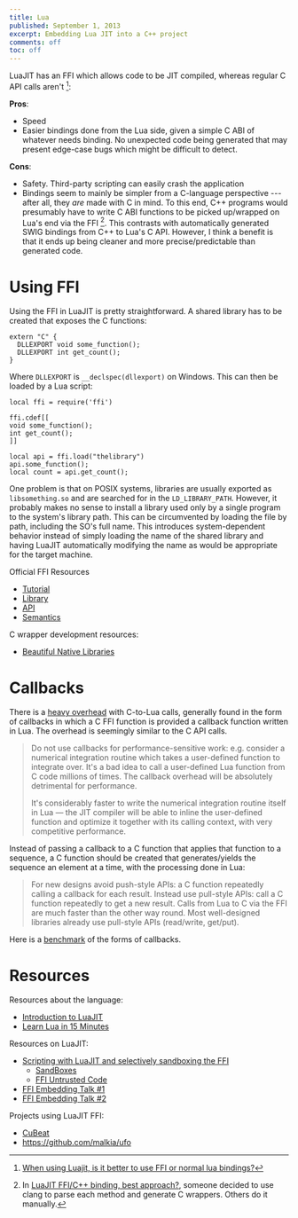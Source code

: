 ```yaml
---
title: Lua
published: September 1, 2013
excerpt: Embedding Lua JIT into a C++ project
comments: off
toc: off
---
```


LuaJIT has an FFI which allows code to be JIT compiled, whereas regular C API calls aren't [^jit]:

**Pros**:

  * Speed
  * Easier bindings done from the Lua side, given a simple C ABI of whatever needs binding. No unexpected code being generated that may present edge-case bugs which might be difficult to detect.

**Cons**:

  * Safety. Third-party scripting can easily crash the application
  * Bindings seem to mainly be simpler from a C-language perspective --- after all, they _are_ made with C in mind. To this end, C++ programs would presumably have to write C ABI functions to be picked up/wrapped on Lua's end via the FFI [^cpp_wrapping]. This contrasts with automatically generated SWIG bindings from C++ to Lua's C API. However, I think a benefit is that it ends up being cleaner and more precise/predictable than generated code.

# Using FFI

Using the FFI in LuaJIT is pretty straightforward. A shared library has to be created that exposes the C functions:

~~~ {lang="cpp"}
extern "C" {
  DLLEXPORT void some_function();
  DLLEXPORT int get_count();
}
~~~

Where `DLLEXPORT` is `__declspec(dllexport)` on Windows. This can then be loaded by a Lua script:

~~~ {lang="lua"}
local ffi = require('ffi')

ffi.cdef[[
void some_function();
int get_count();
]]

local api = ffi.load("thelibrary")
api.some_function();
local count = api.get_count();
~~~

One problem is that on POSIX systems, libraries are usually exported as `libsomething.so` and are searched for in the `LD_LIBRARY_PATH`. However, it probably makes no sense to install a library used only by a single program to the system's library path. This can be circumvented by loading the file by path, including the SO's full name. This introduces system-dependent behavior instead of simply loading the name of the shared library and having LuaJIT automatically modifying the name as would be appropriate for the target machine.

Official FFI Resources

  * [Tutorial](http://luajit.org/ext_ffi_tutorial.html)
  * [Library](http://luajit.org/ext_ffi.html)
  * [API](http://luajit.org/ext_ffi_api.html)
  * [Semantics](http://luajit.org/ext_ffi_semantics.html)

C wrapper development resources:

  * [Beautiful Native Libraries](http://lucumr.pocoo.org/2013/8/18/beautiful-native-libraries/)

# Callbacks

There is a [heavy overhead](http://luajit.org/ext_ffi_semantics.html#callback_performance) with C-to-Lua calls, generally found in the form of callbacks in which a C FFI function is provided a callback function written in Lua. The overhead is seemingly similar to the C API calls.

> Do not use callbacks for performance-sensitive work: e.g. consider a numerical integration routine which takes a user-defined function to integrate over. It's a bad idea to call a user-defined Lua function from C code millions of times. The callback overhead will be absolutely detrimental for performance.
>
> It's considerably faster to write the numerical integration routine itself in Lua — the JIT compiler will be able to inline the user-defined function and optimize it together with its calling context, with very competitive performance.

Instead of passing a callback to a C function that applies that function to a sequence, a C function should be created that generates/yields the sequence an element at a time, with the processing done in Lua:

> For new designs avoid push-style APIs: a C function repeatedly calling a callback for each result. Instead use pull-style APIs: call a C function repeatedly to get a new result. Calls from Lua to C via the FFI are much faster than the other way round. Most well-designed libraries already use pull-style APIs (read/write, get/put).

Here is a [benchmark](http://stackoverflow.com/a/12435278/101090) of the forms of callbacks.

# Resources

Resources about the language:

* [Introduction to LuaJIT](http://cellux.github.io/articles/introduction-to-luajit-part-1/)
* [Learn Lua in 15 Minutes](http://tylerneylon.com/a/learn-lua/)

Resources on LuaJIT:

* [Scripting with LuaJIT and selectively sandboxing the FFI](http://stackoverflow.com/questions/18376966/scripting-with-luajit-and-selectively-sandboxing-the-ffi)
    * [SandBoxes](http://lua-users.org/wiki/SandBoxes)
    * [FFI Untrusted Code](http://luajit.org/ext_ffi_semantics.html#policy)
* [FFI Embedding Talk #1](https://speakerdeck.com/igdshare/introduction-to-luajit-how-to-bind-cpp-code-base-using-luajit-ffi)
* [FFI Embedding Talk #2](http://vadimg.github.io/luajit-talk/)

Projects using LuaJIT FFI:

* [CuBeat](https://github.com/godfat/cubeat)
* <https://github.com/malkia/ufo>

[^jit]: [When using Luajit, is it better to use FFI or normal lua bindings?](http://stackoverflow.com/questions/16131793/when-using-luajit-is-it-better-to-use-ffi-or-normal-lua-bindings)
[^cpp_wrapping]: In [LuaJIT FFI/C++ binding, best approach?](http://lua-users.org/lists/lua-l/2011-07/msg00492.html), someone decided to use clang to parse each method and generate C wrappers. Others do it manually.
[^speakerdeck]: [LuaJIT C++ binding](https://speakerdeck.com/igdshare/introduction-to-luajit-how-to-bind-cpp-code-base-using-luajit-ffi)
